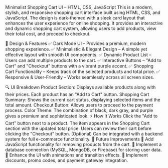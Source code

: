 
Minimalist Shopping Cart UI – HTML, CSS, JavaScript
This is a modern, stylish, and responsive shopping cart interface built using HTML, CSS, and JavaScript. The design is dark-themed with a sleek card layout that enhances the user experience for online shopping. It provides an interactive and dynamic shopping cart system, allowing users to add products, view their total cost, and proceed to checkout.

🎨 Design & Features
✅ Dark Mode UI – Provides a premium, modern shopping experience.
✅ Minimalistic & Elegant Design – A simple yet effective layout with smooth UI components.
✅ Dynamic Product List – Users can add multiple products to the cart.
✅ Interactive Buttons – "Add to Cart" and "Checkout" buttons with a vibrant purple accent.
✅ Shopping Cart Functionality – Keeps track of the selected products and total price.
✅ Responsive & User-Friendly – Works seamlessly across all screen sizes.

🔍 UI Breakdown
Product Section: Displays available products along with their prices. Each product has an "Add to Cart" button.
Shopping Cart Summary: Shows the current cart status, displaying selected items and the total amount.
Checkout Button: Allows users to proceed to the payment process.
Color Theme: The combination of black, dark gray, and purple gives a premium and sophisticated look.
⚡ How It Works
Click the "Add to Cart" button next to a product.
The item appears in the Shopping Cart section with the updated total price.
Users can review their cart before clicking the "Checkout" button.
(Optional) Can be integrated with a backend system for full e-commerce functionality.
🔧 Future Improvements
🔹 Add JavaScript functionality for removing products from the cart.
🔹 Implement a database connection (MySQL, MongoDB, or Firebase) for storing user data.
🔹 Enhance the UI with animations and transition effects.
🔹 Implement discounts, promo codes, and payment gateway integration.

